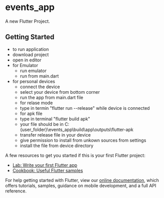 # events_app

A new Flutter Project.

## Getting Started
- to run application
- download project
- open in editor
- for Emulator
  * run emulator 
  * run from main.dart
- for personal devices
  * connect the device 
  * select your device from bottom corner
  * run the app from main.dart file
  * for relase mode
  * type in termin "flutter run --release" while device is connected
  * for apk file
  * type in terminal "flutter build apk"
  * your file should be in C:\{user_folder}\events_app\build\app\outputs\flutter-apk
  * transfer release file in your device
  * give permission to install from unkown sources from settings
  * install the file from device directory

A few resources to get you started if this is your first Flutter project:

- [Lab: Write your first Flutter app](https://flutter.dev/docs/get-started/codelab)
- [Cookbook: Useful Flutter samples](https://flutter.dev/docs/cookbook)

For help getting started with Flutter, view our
[online documentation](https://flutter.dev/docs), which offers tutorials,
samples, guidance on mobile development, and a full API reference.
